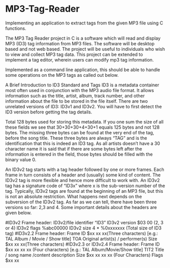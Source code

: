 # MP3-Tag-Reader
Implementing an application to extract tags from the given MP3 file using C functions.

The MP3 Tag Reader project in C is a software which will read and display MP3 (ID3) tag information from MP3 files. The software will be desktop based and not web based. The project will be useful to individuals who wish to view and collect MP3 tag data. This project can be extended to implement a tag editor, wherein users can modify mp3 tag information.

Implemented as a command line application, this should be able to handle some operations on the MP3 tags as called out below. 

A Brief Introduction to ID3 Standard and Tags 
ID3 is a metadata container most often used in conjunction with the MP3 audio file format. It allows information such as the title, artist, album, track number, and other information about the file to be stored in the file itself. There are two unrelated versions of ID3: ID3v1 and ID3v2. You will have to first detect the ID3 version before getting the tag details.

Total 128 bytes used for storing this metadata. If you one sum the size of all these fields we see that 30+30+30+4+30+1 equals 125 bytes and not 128 bytes. The missing three bytes can be found at the very end of the tag, before the song title. These three bytes are always “TAG” and is the identification that this is indeed an ID3 tag. As all artists doesn’t have a 30 character name it is said that if there are some bytes left after the information is entered in the field, those bytes should be filled with the binary value 0.

An ID3v2 tag starts with a tag header followed by one or more frames. Each frame in turn consists of a header and (usually) some kind of content. The ID3v2 tag is more flexible and hence more difficult to work with. An ID3v2 tag has a signature code of “ID3x” where x is the sub-version number of the tag. Typically, ID3v2 tags are found at the beginning of an MP3 file, but this is not an absolute restriction. What happens next depends on the subversion of the ID3v2 tag. As far as we can tell, there have been three versions so far: 2,3 and 4. Some important details about the headers are given below.  

#ID3v2 Frame header: 
ID3v2/file identifier “ID3” 
ID3v2 version $03 00 (2, 3 or 4) 
ID3v2 flags %abc00000 
ID3v2 size 4 * %0xxxxxxx (Total size of ID3 tag) 
#ID3v2.2 Frame header:
Frame ID $xx xx xx(Three characters) [e.g.: TAL Album / Movie / Show title]
TOA Original artist(s) / performer(s) 
Size $xx xx xx(Three characters)
 #ID3v2.3 or ID3v2.4 Frame header:
Frame ID $xx xx xx xx (Four characters) [e.g.: TAL Album/Movie/Show title]
TIT2 Title / song name /content description 
Size $xx xx xx xx (Four Characters)
Flags $xx xx
